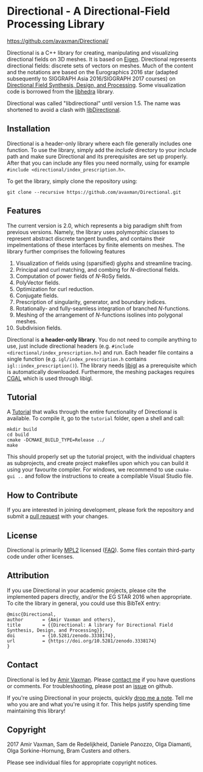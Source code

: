 # Directional - A Directional-Field Processing Library

<https://github.com/avaxman/Directional/>

Directional is a C++ library for creating, manipulating and visualizing directional fields on 3D meshes. It is based on [Eigen](http://eigen.tuxfamily.org/). Directional represents directional fields:  discrete sets of vectors on meshes. Much of the content and the notations are based on the Eurographics 2016 star (adapted subsequently to SIGGRAPH Asia 2016/SIGGRAPH 2017 courses) on [Directional Field Synthesis, Design, and Processing](https://github.com/avaxman/DirectionalFieldSynthesis). Some visualization code is borrowed from the [libhedra](https://github.com/avaxman/libhedra) library. 

Directional was called "libdirectional" until version 1.5. The name was shortened to avoid a clash with [libDirectional](https://github.com/libDirectional/libDirectional).

## Installation
Directional is a header-only library where each file generally includes one function. To use the library, simply add the _include_ directory to your include path and make sure Directional and its prerequisites are set up properly. After that you can include any files you need normally, using for example `#include <directional/index_prescription.h>`.

To get the library, simply clone the repository using:
```git
git clone --recursive https://github.com/avaxman/Directional.git
```

## Features
The current version is 2.0, which represents a big paradigm shift from previous versions. Namely, the library uses polymorphic classes to represent abstract discrete tangent bundles, and contains their impelmentations of these interfaces by finite elements on meshes. The library further comprises the following features

1. Visualization of fields using (sparsified) glyphs and streamline tracing.
2. Principal and curl matching, and combing for $N$-directional fields.
3. Computation of power fields of $N$-RoSy fields.
4. PolyVector fields.
5. Optimization for curl reduction.
6. Conjugate fields.
7. Prescription of singularity, generator, and boundary indices.
8. Rotationally- and fully-seamless integration of branched $N$-functions.
9. Meshing of the arrangement of $N$-functions isolines into polygonal meshes.
10. Subdivision fields.

Directional is **a header-only library**. You do not need to compile anything to use,
just include directional headers (e.g. `#include <directional/index_prescription.h>`) and run.  Each
header file contains a single function (e.g. `igl/index_prescription.h` contains
`igl::index_prescription()`). The library needs [libigl](https://www.github.com/libigl/libigl) as a prerequisite which is automatically downloaded. Furthermore, the meshing packages requires [CGAL](https://www.cgal.org/) which is used through libigl.


## Tutorial
A [Tutorial](https://avaxman.github.io/Directional/tutorial/) that walks through the entire functionality of Directional is available. To compile it, go to the `tutorial` folder, open a shell and call:

```
mkdir build
cd build
cmake -DCMAKE_BUILD_TYPE=Release ../
make
```
This should properly set up the tutorial project, with the individual chapters as subprojects, and create project makefiles upon which you can build it using your favourite compiler. For windows, we recommend to use `cmake-gui ..` and follow the instructions to create a compilable Visual Studio file.

## How to Contribute

If you are interested in joining development, please fork the repository and submit a [pull request](https://help.github.com/articles/using-pull-requests/) with your changes.

## License
Directional is primarily [MPL2](http://www.mozilla.org/MPL/2.0/) licensed ([FAQ](http://www.mozilla.org/MPL/2.0/FAQ.html)). Some files contain third-party code under other licenses. 

## Attribution

If you use Directional in your academic projects, please cite the implemented papers directly, and/or the EG STAR 2016 when appropriate. To cite the library in general, you could use this BibTeX entry:

```
@misc{Directional,
author       = {Amir Vaxman and others},
title        = {{Directional: A library for Directional Field 
Synthesis, Design, and Processing}},
doi          = {10.5281/zenodo.3338174},
url          = {https://doi.org/10.5281/zenodo.3338174}
}
```

## Contact

Directional is led by [Amir Vaxman](https://avaxman.github.io/). Please [contact me](mailto:avaxman@gmail.com) if you have questions or comments. For troubleshooting, please post an [issue](https://github.com/avaxman/Directional/issues) on github.

If you're using Directional in your projects, quickly [drop me a note](mailto:avaxman@gmail.com). Tell me who you are and what you're using it for. This helps justify spending time maintaining this library!

## Copyright
2017 Amir Vaxman, Sam de Redelijkheid, Daniele Panozzo, Olga Diamanti, Olga Sorkine-Hornung, Bram Custers and others.

Please see individual files for appropriate copyright notices.
